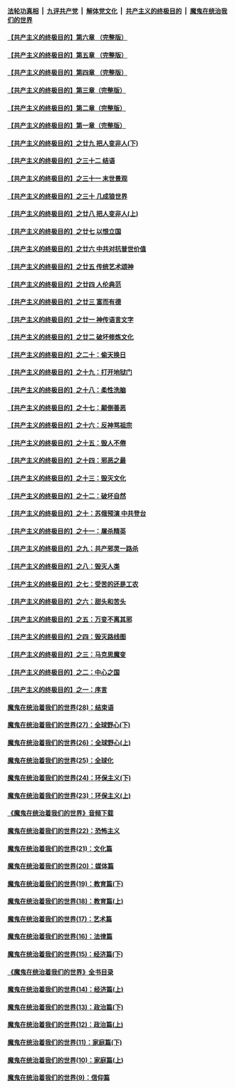 ####  [法轮功真相](../../../../basic/blob/master/README.md?t=02191202) &nbsp;|&nbsp; [九评共产党](../../../../9ping.md/blob/master/README.md?t=02191202) &nbsp;|&nbsp; [解体党文化](../../../../jtdwh.md/blob/master/README.md?t=02191202)  &nbsp;|&nbsp; [共产主义的终极目的](../../../../gczydzjmd.md/blob/master/README.md?t=02191202) &nbsp;|&nbsp; [魔鬼在统治我们的世界](../../../../mgztzwmdsj.md/blob/master/README.md?t=02191202) 

#### [【共产主义的终极目的】第六章 （完整版）](../pages/nsc422/n11428913.md?t=02191202) 

#### [【共产主义的终极目的】第五章 （完整版）](../pages/nsc422/n11428912.md?t=02191202) 

#### [【共产主义的终极目的】第四章 （完整版）](../pages/nsc422/n11428907.md?t=02191202) 

#### [【共产主义的终极目的】第三章（完整版）](../pages/nsc422/n11428848.md?t=02191202) 

#### [【共产主义的终极目的】第二章（完整版）](../pages/nsc422/n11428831.md?t=02191202) 

#### [【共产主义的终极目的】第一章（完整版）](../pages/nsc422/n11417651.md?t=02191202) 

#### [【共产主义的终极目的】之廿九 把人变非人(下)](../pages/nsc422/n11344140.md?t=02191202) 

#### [【共产主义的终极目的】之三十二 结语](../pages/nsc422/n11360535.md?t=02191202) 

#### [【共产主义的终极目的】之三十一 末世景观](../pages/nsc422/n11351129.md?t=02191202) 

#### [【共产主义的终极目的】之三十 几成狼世界](../pages/nsc422/n11348280.md?t=02191202) 

#### [【共产主义的终极目的】之廿八 把人变非人(上)](../pages/nsc422/n11340492.md?t=02191202) 

#### [【共产主义的终极目的】之廿七 以恨立国](../pages/nsc422/n11336944.md?t=02191202) 

#### [【共产主义的终极目的】之廿六 中共对抗普世价值](../pages/nsc422/n11324785.md?t=02191202) 

#### [【共产主义的终极目的】之廿五 传统艺术颂神](../pages/nsc422/n11296396.md?t=02191202) 

#### [【共产主义的终极目的】之廿四 人伦典范](../pages/nsc422/n11296397.md?t=02191202) 

#### [【共产主义的终极目的】之廿三 富而有德](../pages/nsc422/n11283598.md?t=02191202) 

#### [【共产主义的终极目的】之廿一 神传语言文字](../pages/nsc422/n11263265.md?t=02191202) 

#### [【共产主义的终极目的】之廿二 破坏修炼文化](../pages/nsc422/n11245728.md?t=02191202) 

#### [【共产主义的终极目的】之二十：偷天换日](../pages/nsc422/n11238846.md?t=02191202) 

#### [【共产主义的终极目的】之十九：打开地狱门](../pages/nsc422/n11206376.md?t=02191202) 

#### [【共产主义的终极目的】之十八：柔性洗脑](../pages/nsc422/n11199994.md?t=02191202) 

#### [【共产主义的终极目的】之十七：颠倒善恶](../pages/nsc422/n11179782.md?t=02191202) 

#### [【共产主义的终极目的】之十六：反神骂祖宗](../pages/nsc422/n11166798.md?t=02191202) 

#### [【共产主义的终极目的】之十五：毁人不倦](../pages/nsc422/n11166792.md?t=02191202) 

#### [【共产主义的终极目的】之十四：邪恶之最](../pages/nsc422/n11150249.md?t=02191202) 

#### [【共产主义的终极目的】之十三：毁灭文化](../pages/nsc422/n11135227.md?t=02191202) 

#### [【共产主义的终极目的】之十二：破坏自然](../pages/nsc422/n11135214.md?t=02191202) 

#### [【共产主义的终极目的】之十：苏俄预演 中共登台](../pages/nsc422/n11118424.md?t=02191202) 

#### [【共产主义的终极目的】之十一：屠杀精英](../pages/nsc422/n11118442.md?t=02191202) 

#### [【共产主义的终极目的】之九：共产邪灵一路杀](../pages/nsc422/n11114139.md?t=02191202) 

#### [【共产主义的终极目的】之八：毁灭人类](../pages/nsc422/n11108503.md?t=02191202) 

#### [【共产主义的终极目的】之七：受苦的还是工农](../pages/nsc422/n11101809.md?t=02191202) 

#### [【共产主义的终极目的】之六：甜头和苦头](../pages/nsc422/n11096971.md?t=02191202) 

#### [【共产主义的终极目的】之五：万变不离其邪](../pages/nsc422/n11091285.md?t=02191202) 

#### [【共产主义的终极目的】之四：毁灭路线图](../pages/nsc422/n11086284.md?t=02191202) 

#### [【共产主义的终极目的】之三：马克思魔变](../pages/nsc422/n11061941.md?t=02191202) 

#### [【共产主义的终极目的】之二：中心之国](../pages/nsc422/n11047728.md?t=02191202) 

#### [【共产主义的终极目的】之一：序言](../pages/nsc422/n11086077.md?t=02191202) 

#### [魔鬼在统治着我们的世界(28)：结束语](../pages/nsc422/n10936246.md?t=02191202) 

#### [魔鬼在统治着我们的世界(27)：全球野心(下)](../pages/nsc422/n10928319.md?t=02191202) 

#### [魔鬼在统治着我们的世界(26)：全球野心(上)](../pages/nsc422/n10900318.md?t=02191202) 

#### [魔鬼在统治着我们的世界(25)：全球化](../pages/nsc422/n10788205.md?t=02191202) 

#### [魔鬼在统治着我们的世界(24)：环保主义(下)](../pages/nsc422/n10695307.md?t=02191202) 

#### [魔鬼在统治着我们的世界(23)：环保主义(上)](../pages/nsc422/n10688613.md?t=02191202) 

#### [《魔鬼在统治着我们的世界》音频下载](../pages/nsc422/n10635553.md?t=02191202) 

#### [魔鬼在统治着我们的世界(22)：恐怖主义](../pages/nsc422/n10614727.md?t=02191202) 

#### [魔鬼在统治着我们的世界(21)：文化篇](../pages/nsc422/n10597706.md?t=02191202) 

#### [魔鬼在统治着我们的世界(20)：媒体篇](../pages/nsc422/n10586579.md?t=02191202) 

#### [魔鬼在统治着我们的世界(19)：教育篇(下)](../pages/nsc422/n10564808.md?t=02191202) 

#### [魔鬼在统治着我们的世界(18)：教育篇(上)](../pages/nsc422/n10526970.md?t=02191202) 

#### [魔鬼在统治着我们的世界(17)：艺术篇](../pages/nsc422/n10499093.md?t=02191202) 

#### [魔鬼在统治着我们的世界(16)：法律篇](../pages/nsc422/n10485969.md?t=02191202) 

#### [魔鬼在统治着我们的世界(15)：经济篇(下)](../pages/nsc422/n10469975.md?t=02191202) 

#### [《魔鬼在统治着我们的世界》全书目录](../pages/nsc422/n10464261.md?t=02191202) 

#### [魔鬼在统治着我们的世界(14)：经济篇(上)](../pages/nsc422/n10457370.md?t=02191202) 

#### [魔鬼在统治着我们的世界(13)：政治篇(下)](../pages/nsc422/n10448270.md?t=02191202) 

#### [魔鬼在统治着我们的世界(12)：政治篇(上)](../pages/nsc422/n10444576.md?t=02191202) 

#### [魔鬼在统治着我们的世界(11)：家庭篇(下)](../pages/nsc422/n10440961.md?t=02191202) 

#### [魔鬼在统治着我们的世界(10)：家庭篇(上)](../pages/nsc422/n10435448.md?t=02191202) 

#### [魔鬼在统治着我们的世界(9)：信仰篇](../pages/nsc422/n10432159.md?t=02191202) 

